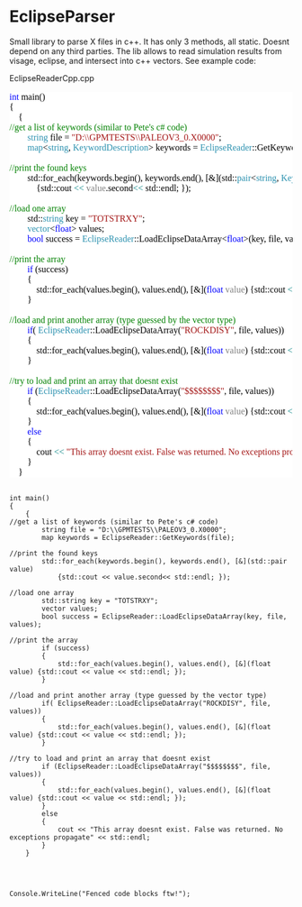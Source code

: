 # EclipseParser
Small library to parse X files in c++. It has only 3 methods, all static. Doesnt depend on any third parties.
The lib allows to read simulation results from visage, eclipse, and intersect into c++ vectors. See example code:

EclipseReaderCpp.cpp


<pre style="font-family:Consolas;font-size:16px;color:black;background:white;"><span style="color:blue;">int</span>&nbsp;main()
{
	{
<span style="color:green;">//get&nbsp;a&nbsp;list&nbsp;of&nbsp;keywords&nbsp;(similar&nbsp;to&nbsp;Pete&#39;s&nbsp;c#&nbsp;code)&nbsp;</span>
		<span style="color:#2b91af;">string</span>&nbsp;file&nbsp;=&nbsp;<span style="color:#a31515;">&quot;D:\\GPMTESTS\\PALEOV3_0.X0000&quot;</span>;
		<span style="color:#2b91af;">map</span>&lt;<span style="color:#2b91af;">string</span>,&nbsp;<span style="color:#2b91af;">KeywordDescription</span>&gt;&nbsp;keywords&nbsp;=&nbsp;<span style="color:#2b91af;">EclipseReader</span>::GetKeywords(file);
 
<span style="color:green;">//print&nbsp;the&nbsp;found&nbsp;keys&nbsp;</span>
		std::for_each(keywords.begin(),&nbsp;keywords.end(),&nbsp;[&amp;](std::<span style="color:#2b91af;">pair</span>&lt;<span style="color:#2b91af;">string</span>,&nbsp;<span style="color:#2b91af;">KeywordDescription</span>&gt;&nbsp;<span style="color:gray;">value</span>)&nbsp;
			{std::cout&nbsp;<span style="color:teal;">&lt;&lt;</span>&nbsp;<span style="color:gray;">value</span>.second<span style="color:teal;">&lt;&lt;</span>&nbsp;std::endl;&nbsp;});
 
<span style="color:green;">//load&nbsp;one&nbsp;array&nbsp;</span>
		std::<span style="color:#2b91af;">string</span>&nbsp;key&nbsp;=&nbsp;<span style="color:#a31515;">&quot;TOTSTRXY&quot;</span>;
		<span style="color:#2b91af;">vector</span>&lt;<span style="color:blue;">float</span>&gt;&nbsp;values;
		<span style="color:blue;">bool</span>&nbsp;success&nbsp;=&nbsp;<span style="color:#2b91af;">EclipseReader</span>::LoadEclipseDataArray&lt;<span style="color:blue;">float</span>&gt;(key,&nbsp;file,&nbsp;values);
 
<span style="color:green;">//print&nbsp;the&nbsp;array&nbsp;</span>
		<span style="color:blue;">if</span>&nbsp;(success)
		{
			std::for_each(values.begin(),&nbsp;values.end(),&nbsp;[&amp;](<span style="color:blue;">float</span>&nbsp;<span style="color:gray;">value</span>)&nbsp;{std::cout&nbsp;<span style="color:teal;">&lt;&lt;</span>&nbsp;<span style="color:gray;">value</span>&nbsp;<span style="color:teal;">&lt;&lt;</span>&nbsp;std::endl;&nbsp;});
		}
 
<span style="color:green;">//load&nbsp;and&nbsp;print&nbsp;another&nbsp;array&nbsp;(type&nbsp;guessed&nbsp;by&nbsp;the&nbsp;vector&nbsp;type)</span>
		<span style="color:blue;">if</span>(&nbsp;<span style="color:#2b91af;">EclipseReader</span>::LoadEclipseDataArray(<span style="color:#a31515;">&quot;ROCKDISY&quot;</span>,&nbsp;file,&nbsp;values))
		{
			std::for_each(values.begin(),&nbsp;values.end(),&nbsp;[&amp;](<span style="color:blue;">float</span>&nbsp;<span style="color:gray;">value</span>)&nbsp;{std::cout&nbsp;<span style="color:teal;">&lt;&lt;</span>&nbsp;<span style="color:gray;">value</span>&nbsp;<span style="color:teal;">&lt;&lt;</span>&nbsp;std::endl;&nbsp;});
		}
 
<span style="color:green;">//try&nbsp;to&nbsp;load&nbsp;and&nbsp;print&nbsp;an&nbsp;array&nbsp;that&nbsp;doesnt&nbsp;exist&nbsp;&nbsp;</span>
		<span style="color:blue;">if</span>&nbsp;(<span style="color:#2b91af;">EclipseReader</span>::LoadEclipseDataArray(<span style="color:#a31515;">&quot;$$$$$$$$&quot;</span>,&nbsp;file,&nbsp;values))
		{
			std::for_each(values.begin(),&nbsp;values.end(),&nbsp;[&amp;](<span style="color:blue;">float</span>&nbsp;<span style="color:gray;">value</span>)&nbsp;{std::cout&nbsp;<span style="color:teal;">&lt;&lt;</span>&nbsp;<span style="color:gray;">value</span>&nbsp;<span style="color:teal;">&lt;&lt;</span>&nbsp;std::endl;&nbsp;});
		}
		<span style="color:blue;">else</span>&nbsp;
		{
			cout&nbsp;<span style="color:teal;">&lt;&lt;</span>&nbsp;<span style="color:#a31515;">&quot;This&nbsp;array&nbsp;doesnt&nbsp;exist.&nbsp;False&nbsp;was&nbsp;returned.&nbsp;No&nbsp;exceptions&nbsp;propagate&quot;</span>&nbsp;<span style="color:teal;">&lt;&lt;</span>&nbsp;std::endl;
		}
	}</pre>
	
	
	

<pre>
<code>
int main()
{
	{
//get a list of keywords (similar to Pete's c# code) 
		string file = "D:\\GPMTESTS\\PALEOV3_0.X0000";
		map<string, KeywordDescription> keywords = EclipseReader::GetKeywords(file);

//print the found keys 
		std::for_each(keywords.begin(), keywords.end(), [&](std::pair<string, KeywordDescription> value) 
			{std::cout << value.second<< std::endl; });

//load one array 
		std::string key = "TOTSTRXY";
		vector<float> values;
		bool success = EclipseReader::LoadEclipseDataArray<float>(key, file, values);

//print the array 
		if (success)
		{
			std::for_each(values.begin(), values.end(), [&](float value) {std::cout << value << std::endl; });
		}

//load and print another array (type guessed by the vector type)
		if( EclipseReader::LoadEclipseDataArray("ROCKDISY", file, values))
		{
			std::for_each(values.begin(), values.end(), [&](float value) {std::cout << value << std::endl; });
		}

//try to load and print an array that doesnt exist  
		if (EclipseReader::LoadEclipseDataArray("$$$$$$$$", file, values))
		{
			std::for_each(values.begin(), values.end(), [&](float value) {std::cout << value << std::endl; });
		}
		else 
		{
			cout << "This array doesnt exist. False was returned. No exceptions propagate" << std::endl;
		}
	}

</code>
</pre>

<pre><code class='language-cs'>
Console.WriteLine("Fenced code blocks ftw!");
</code></pre>
